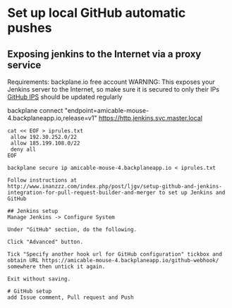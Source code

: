 # Set up local GitHub automatic pushes


## Exposing jenkins to the Internet via a proxy service
Requirements: backplane.io free account
WARNING: This exposes your Jenkins server to the Internet, so make sure it is secured to only their IPs
[GitHub IPS](https://help.github.com/articles/github-s-ip-addresses/) should be updated regularly

backplane connect "endpoint=amicable-mouse-4.backplaneapp.io,release=v1" https://http.jenkins.svc.master.local
```
cat << EOF > iprules.txt
 allow 192.30.252.0/22
 allow 185.199.108.0/22
 deny all
EOF

backplane secure ip amicable-mouse-4.backplaneapp.io < iprules.txt

Follow instructions at http://www.inanzzz.com/index.php/post/ljgv/setup-github-and-jenkins-integration-for-pull-request-builder-and-merger to set up Jenkins and GitHub

## Jenkins setup
Manage Jenkins -> Configure System

Under "GitHub" section, do the following.

Click "Advanced" button.

Tick "Specify another hook url for GitHub configuration" tickbox and obtain URL https://amicable-mouse-4.backplaneapp.io/github-webhook/ somewhere then untick it again.

Exit without saving.

# GitHub setup
add Issue comment, Pull request and Push
